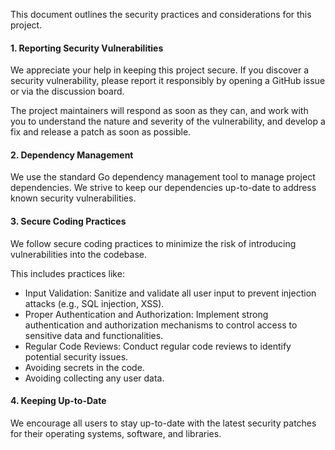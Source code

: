 This document outlines the security practices and considerations for this project.

#### 1. Reporting Security Vulnerabilities

We appreciate your help in keeping this project secure. 
If you discover a security vulnerability, please report it responsibly by opening a GitHub issue 
or via the discussion board.

The project maintainers will respond as soon as they can, 
and work with you to understand the nature and severity of the vulnerability,
and develop a fix and release a patch as soon as possible.

#### 2. Dependency Management

We use the standard Go dependency management tool to manage project dependencies. 
We strive to keep our dependencies up-to-date to address known security vulnerabilities.

#### 3. Secure Coding Practices

We follow secure coding practices to minimize the risk of introducing vulnerabilities into the codebase. 

This includes practices like:

* Input Validation: Sanitize and validate all user input to prevent injection attacks (e.g., SQL injection, XSS).
* Proper Authentication and Authorization: Implement strong authentication and authorization mechanisms to control access to sensitive data and functionalities.  
* Regular Code Reviews: Conduct regular code reviews to identify potential security issues.
* Avoiding secrets in the code.
* Avoiding collecting any user data.

#### 4. Keeping Up-to-Date

We encourage all users to stay up-to-date with the latest security patches for their operating systems, software, and libraries.

